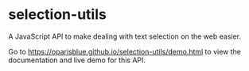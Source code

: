 # selection-utils
A JavaScript API to make dealing with text selection on the web easier.

Go to https://oparisblue.github.io/selection-utils/demo.html to view the documentation and live demo for this API.
